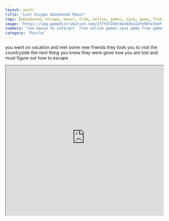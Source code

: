 ```yaml
---
layout: posts
title: "Lost Escape Abandoned Manor"
tags: [abandoned, escape, manor, free, online, games, oyna, game, free, games, play, play, games]
image: "https://img.gamedistribution.com/27ff97289c0e44d5a14fe997e7edffe4.jpg"
summary: "use mouse to interact  free online games oyna game free games play play games"
category: "Puzzle"
---
```


you went on vacation and met some new friends they took you to visit the countryside the next thing you knew they were gone now you are lost and must figure out how to escape

<iframe width="100%" height="480px;" src="https://flash.gamedistribution.com?game=27ff97289c0e44d5a14fe997e7edffe4"></iframe>